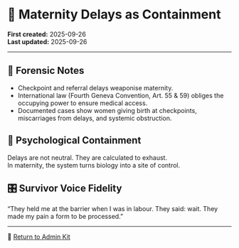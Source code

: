 # 🐣 Maternity Delays as Containment

**First created:** 2025-09-26  
**Last updated:** 2025-09-26  

---

## 📑 Forensic Notes  
- Checkpoint and referral delays weaponise maternity.  
- International law (Fourth Geneva Convention, Art. 55 & 59) obliges the occupying power to ensure medical access.  
- Documented cases show women giving birth at checkpoints, miscarriages from delays, and systemic obstruction.  

## 🧠 Psychological Containment  
Delays are not neutral. They are calculated to exhaust.  
In maternity, the system turns biology into a site of control.  

## 🎛 Survivor Voice Fidelity  
“They held me at the barrier when I was in labour. They said: wait. They made my pain a form to be processed.”  

---
🏮 [Return to Admin Kit](../README.md)
